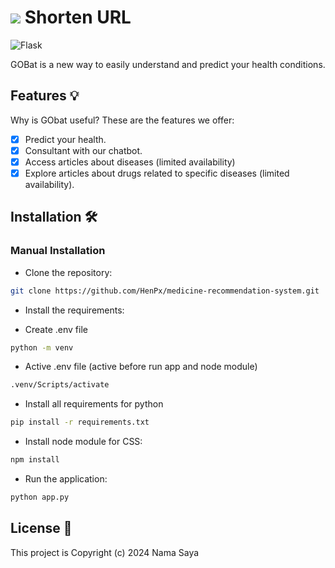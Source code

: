 # ![](static/images/logo.svg) Shorten URL

![Flask](https://img.shields.io/badge/Flask-000000?style=for-the-badge&logo=flask&logoColor=white)


GOBat is a new way to easily understand and predict your health conditions.
## Features 💡

Why is GObat useful? These are the features we offer:

- [x] Predict your health.
- [x] Consultant with our chatbot.
- [x] Access articles about diseases (limited availability)
- [x] Explore articles about drugs related to specific diseases (limited availability).

## Installation 🛠

### Manual Installation

- Clone the repository:

```bash
git clone https://github.com/HenPx/medicine-recommendation-system.git
```

- Install the requirements:

- Create .env file 

```bash
python -m venv
```

- Active .env file (active before run app and node module)

```bash
.venv/Scripts/activate
```

- Install all requirements for python

```bash
pip install -r requirements.txt
```

- Install node module for CSS:

```bash
npm install
```

- Run the application:

```bash
python app.py
```


## License 📝

This project is Copyright (c) 2024 Nama Saya
